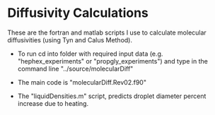 # Diffusivity Calculations

These are the fortran and matlab scripts I use to calculate molecular diffusivities (using Tyn and Calus Method).

- To run cd into folder with required input data (e.g. "hephex_experiments" or "propgly_experiments") and type in the command line "../source/molecularDiff"

- The main code is "molecularDiff.Rev02.f90"

- The "liquidDensities.m" script, predicts droplet diameter percent increase due to heating.